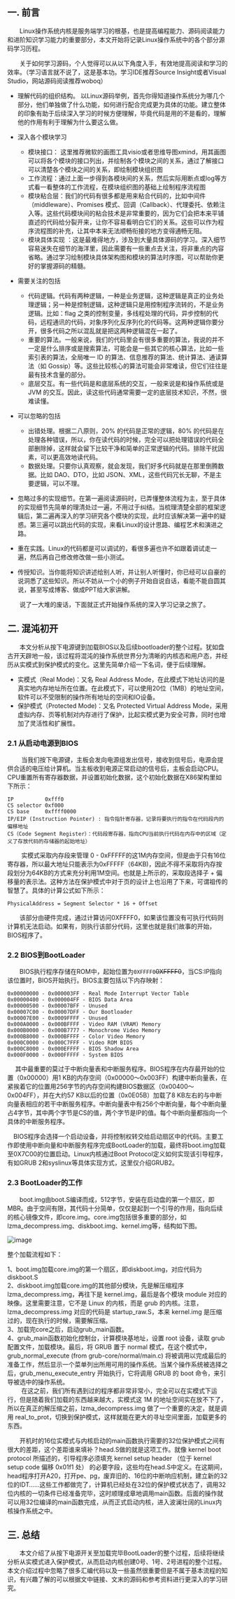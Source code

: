 ## 一. 前言
 
  Linux操作系统内核是服务端学习的根基，也是提高编程能力、源码阅读能力和进阶知识学习能力的重要部分，本文开始将记录Linux操作系统中的各个部分源码学习历程。

  关于如何学习源码，个人觉得可以从以下角度入手，有效地提高阅读和学习的效率。（学习语言就不说了，这是基本功。学习IDE推荐Source Insight或者Visual Studio，网站源码阅读推荐woboq）

* 理解代码的组织结构。 以Linux源码举例，首先你得知道操作系统分为哪几个部分，他们单独做了什么功能，如何进行配合完成更为具体的功能。建立整体的印象有助于后续深入学习的时候方便理解，毕竟代码是用的不是看的，理解他的作用有利于理解为什么要这么做。

* 深入各个模块学习
  * 模块接口： 这里推荐微软的画图工具visio或者思维导图xmind，用其画图可以将各个模块的接口列出，并绘制各个模块之间的关系，通过了解接口可以清楚各个模块之间的关系，即绘制模块组织图
  * 工作流程：通过上面一步得到各模块间的关系，然后实际用断点或log等方式看一看整体的工作流程，在模块组织图的基础上绘制程序流程图
  * 模块粘合层：我们的代码有很多都是用来粘合代码的，比如中间件（middleware）、Promises 模式、回调（Callback）、代理委托、依赖注入等。这些代码模块间的粘合技术是非常重要的，因为它们会把本来平铺直述的代码给分裂开来，让你不容易看明白它们的关系。这些可以作为程序流程图的补充，让其中本来无法顺畅衔接的地方变得通畅无阻。
  * 模块具体实现 ：这是最难得地方，涉及到大量具体源码的学习。深入细节容易迷失在细节的海洋里，因此需要有一些重点去关注，将非重点的内容省略。通过学习绘制模块具体架构图和模块的算法时序图，可以帮助你更好的掌握源码的精髓。

* 需要关注的包括
  * 代码逻辑。代码有两种逻辑，一种是业务逻辑，这种逻辑是真正的业务处理逻辑；另一种是控制逻辑，这种逻辑只是用控制程序流转的，不是业务逻辑。比如：flag 之类的控制变量，多线程处理的代码，异步控制的代码，远程通讯的代码，对象序列化反序列化的代码等。这两种逻辑你要分开，很多代码之所以混乱就是把这两种逻辑混在一起了。
  * 重要的算法。一般来说，我们的代码里会有很多重要的算法，我说的并不一定是什么排序或是搜索算法，可能会是一些其它的核心算法，比如一些索引表的算法，全局唯一 ID 的算法、信息推荐的算法、统计算法、通读算法（如 Gossip）等。这些比较核心的算法可能会非常难读，但它们往往是最有技术含量的部分。
  * 底层交互。有一些代码是和底层系统的交互，一般来说是和操作系统或是 JVM 的交互。因此，读这些代码通常需要一定的底层技术知识，不然，很难读懂。

* 可以忽略的包括
  * 出错处理。根据二八原则，20% 的代码是正常的逻辑，80% 的代码是在处理各种错误，所以，你在读代码的时候，完全可以把处理错误的代码全部删除掉，这样就会留下比较干净和简单的正常逻辑的代码。排除干扰因素，可以更高效地读代码。
  * 数据处理。只要你认真观察，就会发现，我们好多代码就是在那里倒腾数据。比如 DAO、DTO，比如 JSON、XML，这些代码冗长无聊，不是主要逻辑，可以不理。

* 忽略过多的实现细节。在第一遍阅读源码时，已弄懂整体流程为主，至于具体的实现细节先简单的理清处过一遍，不用过于纠结。当梳理清楚全部的框架逻辑后，第二遍再深入的学习研究各个模块的实现，此时应该解决第一遍中的疑惑。第三遍可以跳出代码的实现，来看Linux的设计思路、编程艺术和演进之路。

* 重在实践。Linux的代码都是可以调试的，看很多遍也许不如跟着调试走一遍，然后再自己修改修改做一些小测试。

* 传授知识。当你能将知识讲述给别人听，并让别人听懂时，你已经可以自豪的说洞悉了这些知识。所以不妨从一个小的例子开始自说自话，看能不能自圆其说，甚至写成博客、做成PPT给大家讲解。

  说了一大堆的废话，下面就正式开始操作系统的深入学习记录之旅了。

## 二. 混沌初开

  本文分析从按下电源键到加载BIOS以及后续bootloader的整个过程。犹如盘古开天辟地一般，该过程将混沌的操作系统世界分为清晰的内核态和用户态，并经历从实模式到保护模式的变化。这里先简单介绍一下名词，便于后续理解。

* 实模式（Real Mode)：又名 Real Address Mode，在此模式下地址访问的是真实地内存地址所在位置。在此模式下，可以使用20位（1MB）的地址空间，软件可以不受限制的操作所有地址的空间和IO设备。
* 保护模式（Protected Mode)：又名 Protected Virtual Address Mode，采用虚拟内存、页等机制对内存进行了保护，比起实模式更为安全可靠，同时也增加了灵活性和扩展性。

### 2.1 从启动电源到BIOS
  
  当我们按下电源键，主板会发向电源组发出信号，接收到信号后，电源会提供合适的电压给计算机。当主板收到电源正常启动的信号后，主板会启动CPU。CPU重置所有寄存器数据，并设置初始化数据，这个初始化数据在X86架构里如下所示：

    IP          0xfff0
    CS selector 0xf000
    CS base     0xffff0000
    IP/EIP (Instruction Pointer) : 指令指针寄存器，记录将要执行的指令在代码段内的偏移地址
    CS（Code Segment Register）：代码段寄存器，指向CPU当前执行代码在内存中的区域（定义了存放代码的存储器的起始地址）
  
  实模式采取内存段来管理 0 - 0xFFFFF的这1M内存空间，但是由于只有16位寄存器，所以最大地址只能表示为0xFFFFF（64KB)，因此不得不采取将内存按段划分为64KB的方式来充分利用1M空间。也就是上所示的，采取段选择子 + 偏移量的表示法。这种方法在保护模式中对于页的设计上也沿用了下来，可谓祖传的智慧了。具体的计算公式如下所示：

    PhysicalAddress = Segment Selector * 16 + Offset
    
  该部分由硬件完成，通过计算访问0XFFFF0，如果该位置没有可执行代码则计算机无法启动。如果有，则执行该部分代码，这里也就是我们故事的开始，BIOS程序了。

### 2.2 BIOS到BootLoader

  BIOS执行程序存储在ROM中，起始位置为`0XFFFF0`~~0XFFFF0~~，当CS:IP指向该位置时，BIOS开始执行。BIOS主要包括以下内存映射：

    0x00000000 - 0x000003FF - Real Mode Interrupt Vector Table
    0x00000400 - 0x000004FF - BIOS Data Area
    0x00000500 - 0x00007BFF - Unused
    0x00007C00 - 0x00007DFF - Our Bootloader
    0x00007E00 - 0x0009FFFF - Unused
    0x000A0000 - 0x000BFFFF - Video RAM (VRAM) Memory
    0x000B0000 - 0x000B7777 - Monochrome Video Memory
    0x000B8000 - 0x000BFFFF - Color Video Memory
    0x000C0000 - 0x000C7FFF - Video ROM BIOS
    0x000C8000 - 0x000EFFFF - BIOS Shadow Area
    0x000F0000 - 0x000FFFFF - System BIOS
 
 其中最重要的莫过于中断向量表和中断服务程序。BIOS程序在内存最开始的位置（0x00000）用1 KB的内存空间（0x00000～0x003FF）构建中断向量表，在紧挨着它的位置用256字节的内存空间构建BIOS数据区（0x00400～0x004FF），并在大约57 KB以后的位置（0x0E05B）加载了8 KB左右的与中断向量表相应的若干中断服务程序。中断向量表中有256个中断向量，每个中断向量占4字节，其中两个字节是CS的值，两个字节是IP的值。每个中断向量都指向一个具体的中断服务程序。

 BIOS程序会选择一个启动设备，并将控制权转交给启动扇区中的代码。主要工作即使用中断向量和中断服务程序完成BootLoader的加载，最终将boot.img加载至0X7C00的位置启动。Linux内核通过Boot Protocol定义如何实现该引导程序，有如GRUB 2和syslinux等具体实现方式，这里仅介绍GRUB2。

### 2.3 BootLoader的工作

  boot.img由boot.S编译而成，512字节，安装在启动盘的第一个扇区，即MBR。由于空间有限，其代码十分简单，仅仅是起到一个引导的作用，指向后续的核心镜像文件，即core.img。core.img包括很多重要的部分，如lzma_decompress.img、diskboot.img、kernel.img等，结构如下图。

![image](https://user-images.githubusercontent.com/87457873/128177703-cd37ad73-edd7-4c6f-8b05-158760d2dab2.png)

整个加载流程如下：

1、boot.img加载core.img的第一个扇区，即diskboot.img，对应代码为diskboot.S<br>
2、diskboot.img加载core.img的其他部分模块，先是解压缩程序 lzma_decompress.img，再往下是 kernel.img，最后是各个模块 module 对应的映像。这里需要注意，它不是 Linux 的内核，而是 grub 的内核。注意，lzma_decompress.img 对应的代码是 startup_raw.S，本来 kernel.img 是压缩过的，现在执行的时候，需要解压缩。<br>
3、加载完core之后，启动grub_main函数。<br>
4、grub_main函数初始化控制台，计算模块基地址，设置 root 设备，读取 grub 配置文件，加载模块。最后，将 GRUB 置于 normal 模式，在这个模式中，grub_normal_execute (from grub-core/normal/main.c) 将被调用以完成最后的准备工作，然后显示一个菜单列出所用可用的操作系统。当某个操作系统被选择之后，grub_menu_execute_entry 开始执行，它将调用 GRUB 的 boot 命令，来引导被选中的操作系统。<br>
  
  在这之前，我们所有遇到过的程序都非常非常小，完全可以在实模式下运行，但是随着我们加载的东西越来越大，实模式这 1M 的地址空间实在放不下了，所以在真正的解压缩之前，lzma_decompress.img 做了一个重要的决定，就是调用 real_to_prot，切换到保护模式，这样就能在更大的寻址空间里面，加载更多的东西。

  开机时的16位实模式与内核启动的main函数执行需要的32位保护模式之间有很大的差距，这个差距谁来填补？head.S做的就是这项工作。就像 kernel boot protocol 所描述的，引导程序必须填充 kernel setup header （位于 kernel setup code 偏移 0x01f1 处） 的必要字段，这些均在head.S中定义。在这期间，head程序打开A20，打开pe、pg，废弃旧的、16位的中断响应机制，建立新的32位的IDT……这些工作都做完了，计算机已经处在32位的保护模式状态了，调用32位内核的一切条件已经准备完毕，这时顺理成章地调用main函数。后面的操作就可以用32位编译的main函数完成，从而正式启动内核，进入波澜壮阔的Linux内核操作系统之中。

## 三. 总结

  本文介绍了从按下电源开关至加载完毕BootLoader的整个过程，后续将继续分析从实模式进入保护模式，从而启动内核创建0号、1号、2号进程的整个过程。本文介绍过程中忽略了很多汇编代码以及一些虽然很重要但是不属于基本流程的知识，有兴趣了解的可以根据文中链接、文末的源码和参考资料进行更深入的学习研究。
























